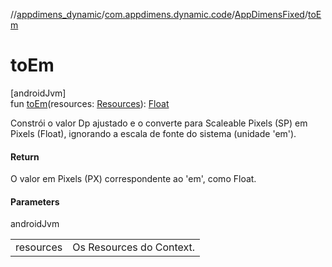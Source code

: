 //[appdimens_dynamic](../../../index.md)/[com.appdimens.dynamic.code](../index.md)/[AppDimensFixed](index.md)/[toEm](to-em.md)

# toEm

[androidJvm]\
fun [toEm](to-em.md)(resources: [Resources](https://developer.android.com/reference/kotlin/android/content/res/Resources.html)): [Float](https://kotlinlang.org/api/core/kotlin-stdlib/kotlin/-float/index.html)

Constrói o valor Dp ajustado e o converte para Scaleable Pixels (SP) em Pixels (Float), ignorando a escala de fonte do sistema (unidade 'em').

#### Return

O valor em Pixels (PX) correspondente ao 'em', como Float.

#### Parameters

androidJvm

| | |
|---|---|
| resources | Os Resources do Context. |